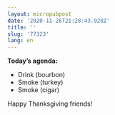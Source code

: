 ```yaml
---
layout: micropubpost
date: '2020-11-26T21:28:43.928Z'
title: ''
slug: '77323'
lang: en
---
```

**Today’s agenda:**

- Drink    (bourbon)
- Smoke (turkey)
- Smoke (cigar)

Happy Thanksgiving friends!
